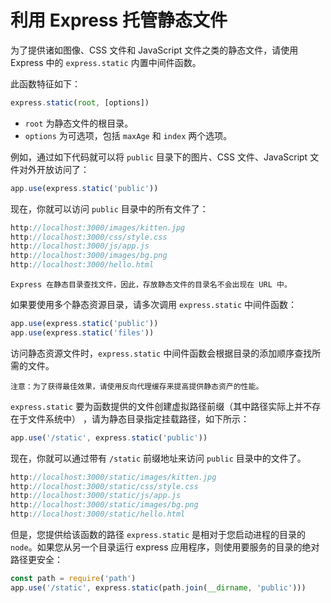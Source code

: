 # 利用 Express 托管静态文件
为了提供诸如图像、CSS 文件和 JavaScript 文件之类的静态文件，请使用 Express 中的 `express.static` 内置中间件函数。

此函数特征如下：
```js
express.static(root, [options])
```
- `root` 为静态文件的根目录。
- `options` 为可选项，包括 `maxAge` 和 `index` 两个选项。

例如，通过如下代码就可以将 `public` 目录下的图片、CSS 文件、JavaScript 文件对外开放访问了：
```js
app.use(express.static('public'))
```
现在，你就可以访问 `public` 目录中的所有文件了：
```js
http://localhost:3000/images/kitten.jpg
http://localhost:3000/css/style.css
http://localhost:3000/js/app.js
http://localhost:3000/images/bg.png
http://localhost:3000/hello.html
```
`Express 在静态目录查找文件，因此，存放静态文件的目录名不会出现在 URL 中。`

如果要使用多个静态资源目录，请多次调用 `express.static` 中间件函数：
```js
app.use(express.static('public'))
app.use(express.static('files'))
```
访问静态资源文件时，`express.static` 中间件函数会根据目录的添加顺序查找所需的文件。

`注意：为了获得最佳效果，请使用反向代理缓存来提高提供静态资产的性能。`

`express.static` 要为函数提供的文件创建虚拟路径前缀（其中路径实际上并不存在于文件系统中） ，请为静态目录指定挂载路径，如下所示：
```js
app.use('/static', express.static('public'))
```
现在，你就可以通过带有 `/static` 前缀地址来访问 `public` 目录中的文件了。
```js
http://localhost:3000/static/images/kitten.jpg
http://localhost:3000/static/css/style.css
http://localhost:3000/static/js/app.js
http://localhost:3000/static/images/bg.png
http://localhost:3000/static/hello.html
```

但是，您提供给该函数的路径 `express.static` 是相对于您启动进程的目录的 `node`。如果您从另一个目录运行 express 应用程序，则使用要服务的目录的绝对路径更安全：
```js
const path = require('path')
app.use('/static', express.static(path.join(__dirname, 'public')))
```





